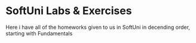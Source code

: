 # SoftUni Labs & Exercises
 Here i have all of the homeworks given to us in SoftUni in decending order, starting with Fundamentals 
